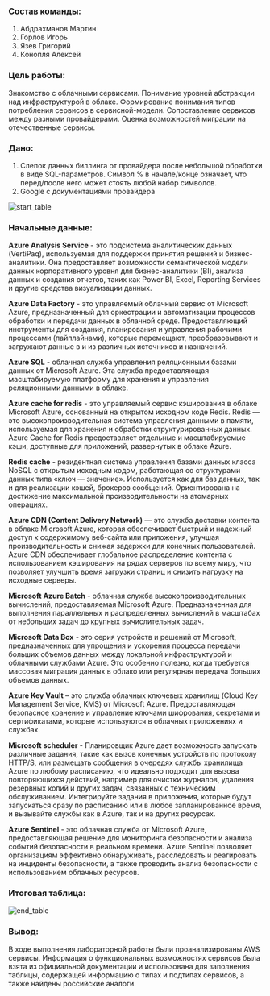 ### Состав команды:
1. Абдрахманов Мартин
2. Горлов Игорь
3. Язев Григорий
4. Конопля Алексей

### Цель работы:

Знакомство с облачными сервисами. Понимание уровней абстракции над инфраструктурой в облаке. Формирование понимания типов потребления сервисов в сервисной-модели. Сопоставление сервисов между разными провайдерами. Оценка возможностей миграции на отечественные сервисы.

### Дано:

1. Слепок данных биллинга от провайдера после небольшой обработки в виде SQL-параметров. Символ % в начале/конце означает, что перед/после него может стоять любой набор символов.
2. Google с документациями провайдера

![start_table](./img/start1.png)

### Начальные данные:

**Azure Analysis Service** - это подсистема аналитических данных (VertiPaq), используемая для поддержки принятия решений и бизнес-аналитики. Она предоставляет возможности семантической модели данных корпоративного уровня для бизнес-аналитики (BI), анализа данных и создания отчетов, таких как Power BI, Excel, Reporting Services и другие средства визуализации данных.

**Azure Data Factory** - это управляемый облачный сервис от Microsoft Azure, предназначенный для оркестрации и автоматизации процессов обработки и передачи данных в облачной среде. Предоставляющий инструменты для создания, планирования и управления рабочими процессами (пайплайнами), которые перемещают, преобразовывают и загружают данные в и из различных источников и назначений.

**Azure SQL** - облачная служба управления реляционными базами данных от Microsoft Azure. Эта служба предоставляющая масштабируемую платформу для хранения и управления реляционными данными в облаке.

**Azure cache for redis** - это управляемый сервис кэширования в облаке Microsoft Azure, основанный на открытом исходном коде Redis. Redis — это высокопроизводительная система управления данными в памяти, используемая для хранения и обработки структурированных данных. Azure Cache for Redis предоставляет отдельные и масштабируемые кэши, доступные для приложений, развернутых в облаке Azure.

**Redis cache** - резидентная система управления базами данных класса NoSQL с открытым исходным кодом, работающая со структурами данных типа «ключ — значение». Используется как для баз данных, так и для реализации кэшей, брокеров сообщений. Ориентирована на достижение максимальной производительности на атомарных операциях.

**Azure CDN (Content Delivery Network)** — это служба доставки контента в облаке Microsoft Azure, которая обеспечивает быстрый и надежный доступ к содержимому веб-сайта или приложения, улучшая производительность и снижая задержки для конечных пользователей. Azure CDN обеспечивает глобальное распределение контента с использованием кэширования на рядах серверов по всему миру, что позволяет улучшить время загрузки страниц и снизить нагрузку на исходные серверы.

**Microsoft Azure Batch** - облачная служба высокопроизводительных вычислений, предоставляемая Microsoft Azure. Предназначенная для выполнения параллельных и распределенных вычислений в масштабах от небольших задач до крупных вычислительных задач.

**Microsoft Data Box** - это серия устройств и решений от Microsoft, предназначенных для упрощения и ускорения процесса передачи больших объемов данных между локальной инфраструктурой и облачными службами Azure. Это особенно полезно, когда требуется массовая миграция данных в облако или регулярная передача больших объемов данных.

**Azure Key Vault** – это служба облачных ключевых хранилищ (Cloud Key Management Service, KMS) от Microsoft Azure. Предоставляющая безопасное хранение и управление ключами шифрования, секретами и сертификатами, которые используются в облачных приложениях и службах.

**Microsoft scheduler** - Планировщик Azure дает возможность запускать различные задания, такие как вызов конечных устройств по протоколу HTTP/S, или размещать сообщения в очередях службы хранилища Azure по любому расписанию, что идеально подходит для вызова повторяющихся действий, например для очистки журналов, удаления резервных копий и других задач, связанных с техническим обслуживанием. Интегрируйте задания в приложения, которые будут запускаться сразу по расписанию или в любое запланированное время, и вызывайте службы как в Azure, так и на других ресурсах.

**Azure Sentinel** - это облачная служба от Microsoft Azure, предоставляющая решение для мониторинга безопасности и анализа событий безопасности в реальном времени. Azure Sentinel позволяет организациям эффективно обнаруживать, расследовать и реагировать на инциденты безопасности, а также проводить анализ безопасности с использованием облачных ресурсов.

### Итоговая таблица:
![end_table](./img/end1.png)

### Вывод:

В ходе выполнения лабораторной работы были проанализированы AWS сервисы. Информация о функциональных возможностях сервисов была взята из официальной документации и использована для заполнения таблицы, содержащей информацию о типах и подтипах сервисов, а также найдены российские аналоги.
